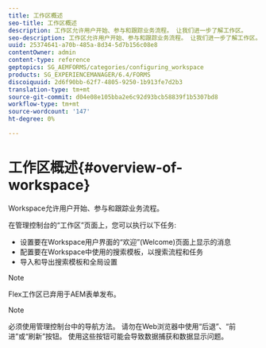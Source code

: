```yaml
---
title: 工作区概述
seo-title: 工作区概述
description: 工作区允许用户开始、参与和跟踪业务流程。 让我们进一步了解工作区。
seo-description: 工作区允许用户开始、参与和跟踪业务流程。 让我们进一步了解工作区。
uuid: 25374641-a70b-485a-8d34-5d7b156c08e8
contentOwner: admin
content-type: reference
geptopics: SG_AEMFORMS/categories/configuring_workspace
products: SG_EXPERIENCEMANAGER/6.4/FORMS
discoiquuid: 2d6f90bb-62f7-4805-9250-1b913fe7d2b3
translation-type: tm+mt
source-git-commit: d04e08e105bba2e6c92d93bcb58839f1b5307bd8
workflow-type: tm+mt
source-wordcount: '147'
ht-degree: 0%

---
```



# 工作区概述{#overview-of-workspace}

Workspace允许用户开始、参与和跟踪业务流程。

在管理控制台的“工作区”页面上，您可以执行以下任务:

* 设置要在Workspace用户界面的“欢迎”(Welcome)页面上显示的消息
* 配置要在Workspace中使用的搜索模板，以搜索流程和任务
* 导入和导出搜索模板和全局设置

>[!NOTE]
>
>Flex工作区已弃用于AEM表单发布。

>[!NOTE]
>
>必须使用管理控制台中的导航方法。 请勿在Web浏览器中使用“后退”、“前进”或“刷新”按钮。 使用这些按钮可能会导致数据捕获和数据显示问题。

